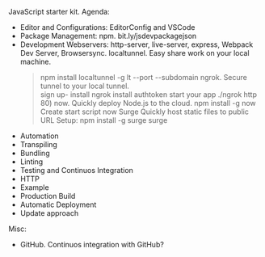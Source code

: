 JavaScript starter kit. 
Agenda:
- Editor and Configurations: EditorConfig and VSCode
- Package Management: npm. bit.ly/jsdevpackagejson
- Development Webservers: http-server, live-server, express, Webpack Dev Server, Browsersync. 
  localtunnel. Easy share work on your local machine. 
    > npm install localtunnel -g
    > lt --port <portNo> --subdomain <subdomain>
  ngrok. Secure tunnel to your local tunnel.  
    > sign up- install ngrok
    > install authtoken
    > start your app 
    > ./ngrok http 80)
  now. Quickly deploy Node.js to the cloud. 
    > npm install -g now
    > Create start script 
    > now
  Surge
  > Quickly host static files to public URL
  > Setup: 
    > npm install -g surge
    > surge    
- Automation
- Transpiling
- Bundling
- Linting
- Testing and Continuos Integration
- HTTP
- Example
- Production Build
- Automatic Deployment
- Update approach

Misc:
- GitHub. Continuos integration with GitHub?
